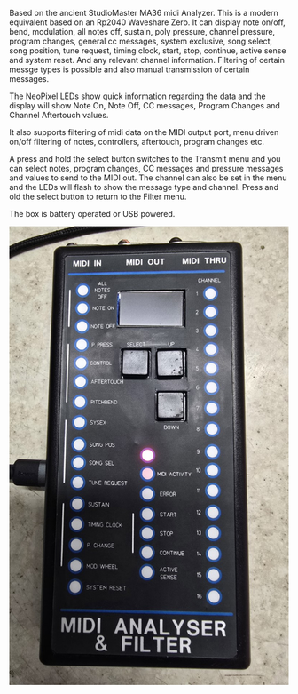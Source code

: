 Based on the ancient StudioMaster MA36 midi Analyzer. This is a modern equivalent based on an Rp2040 Waveshare Zero. It can display note on/off, bend, modulation, all notes off, sustain, poly pressure, channel pressure, program changes, general cc messages, system exclusive, song select, song position, tune request, timing clock, start, stop, continue, active sense and system reset. And any relevant channel information. Filtering of certain messge types is possible and also manual transmission of certain messages.

The NeoPixel LEDs show quick information regarding the data and the display will show Note On, Note Off, CC messages, Program Changes and Channel Aftertouch values.

It also supports filtering of midi data on the MIDI output port, menu driven on/off filtering of notes, controllers, aftertouch, program changes etc.

A press and hold the select button switches to the Transmit menu and you can select notes, program changes, CC messages and pressure messages and values to send to the MIDI out. The channel can also be set in the menu and the LEDs will flash to show the message type and channel. Press and old the select button to return to the Filter menu.

The box is battery operated or USB powered.

![Synth](synth.jpg)
